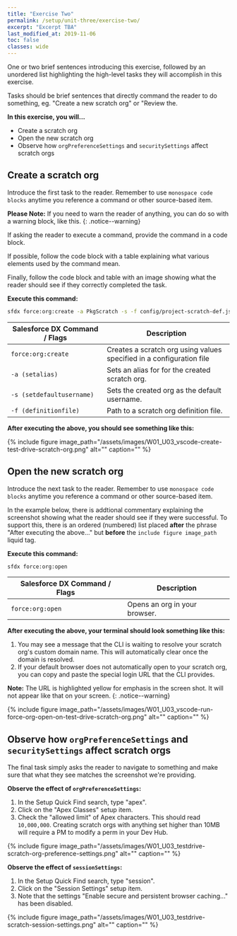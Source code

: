 ```yaml
---
title: "Exercise Two"
permalink: /setup/unit-three/exercise-two/
excerpt: "Excerpt TBA"
last_modified_at: 2019-11-06
toc: false
classes: wide
---
```


One or two brief sentences introducing this exercise, followed by an unordered list highlighting the high-level tasks they will accomplish in this exercise. 

Tasks should be brief sentences that directly command the reader to do something, eg. "Create a new scratch org" or "Review the.

**In this exercise, you will...**

* Create a scratch org
* Open the new scratch org
* Observe how `orgPreferenceSettings` and `securitySettings` affect scratch orgs

## Create a scratch org
Introduce the first task to the reader. Remember to use `monospace code blocks` anytime you reference a command or other source-based item.

**Please Note:** If you need to warn the reader of anything, you can do so with a warning block, like this.
{: .notice--warning}

If asking the reader to execute a command, provide the command in a code block.  

If possible, follow the code block with a table explaining what various elements used by the command mean.

Finally, follow the code block and table with an image showing what the reader should see if they correctly completed the task.

**Execute this command:**
```bash
sfdx force:org:create -a PkgScratch -s -f config/project-scratch-def.json
```

| Salesforce DX Command / Flags   | Description                                             |
| --------------------------------| --------------------------------------------------------|
| `force:org:create`              | Creates a scratch org using values specified in a configuration file |
| `-a (setalias)`                 | Sets an alias for for the created scratch org.          |
| `-s (setdefaultusername)`       | Sets the created org as the default username.           |
| `-f (definitionfile)`           | Path to a scratch org definition file.                  |


**After executing the above, you should see something like this:**

{% include figure image_path="/assets/images/W01_U03_vscode-create-test-drive-scratch-org.png" alt="" caption="" %}


## Open the new scratch org 
Introduce the next task to the reader. Remember to use `monospace code blocks` anytime you reference a command or other source-based item.

In the example below, there is addtional commentary explaining the screenshot showing what the reader should see if they were successful.  To support this, there is an ordered (numbered) list placed **after** the phrase "After executing the above..." but **before** the `include figure image_path` liquid tag.

**Execute this command:**
```bash
sfdx force:org:open
```

| Salesforce DX Command / Flags   | Description                                             |
| --------------------------------| --------------------------------------------------------|
| `force:org:open`                | Opens an org in your browser.                           |


**After executing the above, your terminal should look something like this:**

1. You may see a message that the CLI is waiting to resolve your scratch org's custom domain name. This will automatically clear once the domain is resolved.
2. If your default browser does not automatically open to your scratch org, you can copy and paste the special login URL that the CLI provides.  

**Note:** The URL is highlighted yellow for emphasis in the screen shot. It will not appear like that on your screen.
{: .notice--warning}

{% include figure image_path="/assets/images/W01_U03_vscode-run-force-org-open-on-test-drive-scratch-org.png" alt="" caption="" %}


## Observe how `orgPreferenceSettings` and `securitySettings` affect scratch orgs
The final task simply asks the reader to navigate to something and make sure that what they see matches the screenshot we're providing.

**Observe the effect of `orgPreferenceSettings`:**

1. In the Setup Quick Find search, type "apex".
2. Click on the "Apex Classes" setup item.
3. Check the "allowed limit" of Apex characters.  This should read `10,000,000`.  Creating scratch orgs with anything set higher than 10MB will require a PM to modify a perm in your Dev Hub.

{% include figure image_path="/assets/images/W01_U03_testdrive-scratch-org-preference-settings.png" alt="" caption="" %}

**Observe the effect of `sessionSettings`:**

1. In the Setup Quick Find search, type "session".
2. Click on the "Session Settings" setup item.
3. Note that the settings "Enable secure and persistent browser caching..." has been disabled.

{% include figure image_path="/assets/images/W01_U03_testdrive-scratch-session-settings.png" alt="" caption="" %}